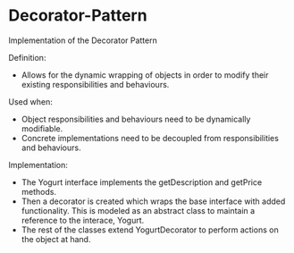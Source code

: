 # Decorator-Pattern
Implementation of the Decorator Pattern

Definition:
- Allows for the dynamic wrapping of objects in order to modify their existing responsibilities and behaviours.

Used when:
- Object responsibilities and behaviours need to be dynamically modifiable.
- Concrete implementations need to be decoupled from responsibilities and behaviours.

Implementation:
- The Yogurt interface implements the getDescription and getPrice methods.
- Then a decorator is created which wraps the base interface with added functionality. This is modeled as an abstract class to maintain a   reference to the interace, Yogurt. 
- The rest of the classes extend YogurtDecorator to perform actions on the object at hand. 
  
